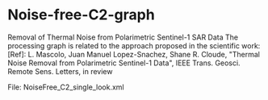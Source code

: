 # Noise-free-C2-graph
Removal of Thermal Noise from Polarimetric Sentinel-1 SAR Data
The processing graph is related to the approach proposed in the scientific work:
[Ref]: L. Mascolo, Juan Manuel Lopez-Snachez, Shane R. Cloude, "Thermal Noise Removal from Polarimetric Sentinel-1 Data", IEEE Trans. Geosci. Remote Sens. Letters, in review

File: NoiseFree_C2_single_look.xml
